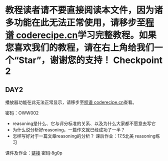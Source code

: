 <notice>教程读者请不要直接阅读本文件，因为诸多功能在此无法正常使用，请移步至[程谱 coderecipe.cn](https://coderecipe.cn/learn/10)学习完整教程。如果您喜欢我们的教程，请在右上角给我们一个“Star”，谢谢您的支持！</notice>
Checkpoint 2
======

DAY2
-----
<cr type="player" parameters="XMzg1MzQ0NDcwMA=="><notice>播放器功能在此无法正常显示，请移步至[程谱 coderecipe.cn](https://coderecipe.cn/learn/1)查看。</notice></cr>

密码：OWW002

- reasoning是什么、它与评分标准的关系、以及为什么大家都不愿意去写它
- 为什么说分析好reasoning，一篇作文就已经成功了一半？
- 怎样写好对于一篇文章reasoning的分析？
课后作业：17.5北美 reasoning练习

课件及作业：[链接](https://pan.baidu.com/s/1-fm-RVoh2OBhtu0x4b8_7Q)   密码:8g0p

